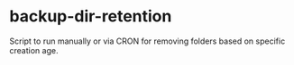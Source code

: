 # backup-dir-retention
Script to run manually or via CRON for removing folders based on specific creation age.
